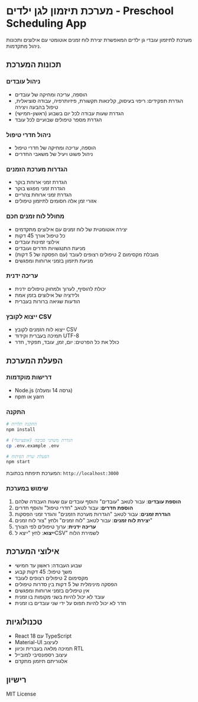 # מערכת תיזמון לגן ילדים - Preschool Scheduling App

מערכת לתיזמון עובדי גן ילדים המאפשרת יצירת לוח זמנים אוטומטי עם אילוצים ותכונות ניהול מתקדמות.

## תכונות המערכת

### ניהול עובדים
- הוספה, עריכה ומחיקה של עובדים
- הגדרת תפקידים: ריפוי בעיסוק, קלינאות תקשורת, פיזיותרפיה, עבודה סוציאלית, טיפול בהבעה ויצירה
- הגדרת שעות עבודה לכל יום בשבוע (ראשון-חמישי)
- הגדרת מספר טיפולים שבועיים לכל עובד

### ניהול חדרי טיפול
- הוספה, עריכה ומחיקה של חדרי טיפול
- ניהול פשוט ויעיל של משאבי החדרים

### הגדרות מערכת הזמנים
- הגדרת זמני ארוחת בוקר
- הגדרת זמני מפגש בוקר
- הגדרת זמני ארוחת צהריים
- אזורי זמן אלה חסומים לתיזמון טיפולים

### מחולל לוח זמנים חכם
- יצירה אוטומטית של לוח זמנים עם אילוצים מתקדמים
- כל טיפול אורך 45 דקות
- אילוצי זמינות עובדים
- מניעת התנגשויות חדרים ועובדים
- מגבלת מקסימום 2 טיפולים רצופים לעובד (עם הפסקה של 5 דקות)
- מניעת תיזמון בזמני ארוחות ומפגשים

### עריכה ידנית
- יכולת להוסיף, לערוך ולמחוק טיפולים ידנית
- ולידציה של אילוצים בזמן אמת
- הודעות שגיאה ברורות בעברית

### ייצוא לקובץ CSV
- ייצוא לוח הזמנים לקובץ CSV
- תמיכה בעברית וקידוד UTF-8
- כולל את כל הפרטים: יום, זמן, עובד, תפקיד, חדר

## הפעלת המערכת

### דרישות מוקדמות
- Node.js (גרסה 14 ומעלה)
- npm או yarn

### התקנה
```bash
# התקנת תלויות
npm install

# הגדרת משתני סביבה (אופציונלי)
cp .env.example .env

# הפעלת שרת הפיתוח
npm start
```

המערכת תיפתח בכתובת: `http://localhost:3000`



### שימוש במערכת

1. **הוספת עובדים**: עבור לטאב "עובדים" והוסף עובדים עם שעות העבודה שלהם
2. **הוספת חדרים**: עבור לטאב "חדרי טיפול" והוסף חדרים
3. **הגדרת זמנים**: עבור לטאב "הגדרות מערכת הזמנים" והגדר זמני הפסקות
4. **יצירת לוח זמנים**: עבור לטאב "לוח זמנים" ולחץ "צור לוח זמנים"
5. **עריכה ידנית**: ערוך טיפולים לפי הצורך
6. **ייצוא**: לחץ "ייצא לCSV" לשמירת הלוח

## אילוצי המערכת

- שבוע העבודה: ראשון עד חמישי
- משך טיפול: 45 דקות קבוע
- מקסימום 2 טיפולים רצופים לעובד
- הפסקה מינימלית של 5 דקות בין סדרות טיפולים
- אין טיפולים בזמני ארוחות ומפגשים
- עובד לא יכול להיות בשני מקומות בו זמנית
- חדר לא יכול להיות תפוס על ידי שני עובדים בו זמנית

## טכנולוגיות
- React 18 עם TypeScript
- Material-UI לעיצוב
- תמיכה מלאה בעברית וכיוון RTL
- עיצוב רספונסיבי למובייל
- אלגוריתם תיזמון מתקדם

## רישיון
MIT License